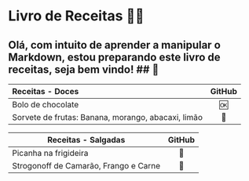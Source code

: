 # Livro de Receitas :man_cook:

## Olá, com intuito de aprender a manipular o Markdown, estou preparando este livro de receitas, seja bem vindo! ## :wave:

| Receitas - Doces                                   |  GitHub  |
| :------------------------------------------------- | :------: |
| Bolo de chocolate                                  |   :ok:   |
| Sorvete de frutas: Banana, morango, abacaxi, limão | :hammer: |

| Receitas - Salgadas                   |  GitHub  |
| ------------------------------------- | :------: |
| Picanha na frigideira                 | :hammer: |
| Strogonoff de Camarão, Frango e Carne | :hammer: |

